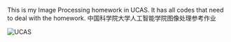 This is my Image Processing homework in UCAS.
It has all codes that need to deal with the homework.
中国科学院大学人工智能学院图像处理参考作业

![UCAS](https://github.com/user-attachments/assets/72da567c-89d4-4c78-8b74-52690f924200)
